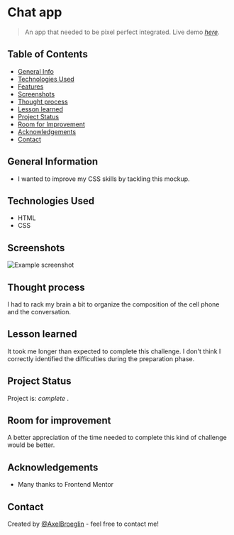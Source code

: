 # Chat app
> An app that needed to be pixel perfect integrated.
> Live demo [_here_](https://axelbroeglin.dev/projects/chat-app/project.html).

## Table of Contents
* [General Info](#general-information)
* [Technologies Used](#technologies-used)
* [Features](#features)
* [Screenshots](#screenshots)
* [Thought process](#process)
* [Lesson learned](#lesson)
* [Project Status](#project-status)
* [Room for Improvement](#room-for-improvement)
* [Acknowledgements](#acknowledgements)
* [Contact](#contact)


## General Information
- I wanted to improve my CSS skills by tackling this mockup.


## Technologies Used
- HTML
- CSS


## Screenshots
![Example screenshot](https://axelbroeglin.dev/images/chat-app-desc.png)


## Thought process
I had to rack my brain a bit to organize the composition of the cell phone and the conversation.


## Lesson learned
It took me longer than expected to complete this challenge. I don't think I correctly identified the difficulties during the preparation phase.


## Project Status
Project is:  _complete_ .


## Room for improvement
A better appreciation of the time needed to complete this kind of challenge would be better.


## Acknowledgements
- Many thanks to Frontend Mentor


## Contact
Created by [@AxelBroeglin](https://www.axelbroeglin.dev/) - feel free to contact me!

